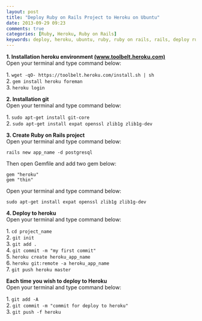 ```yaml
---
layout: post
title: "Deploy Ruby on Rails Project to Heroku on Ubuntu"
date: 2013-09-29 09:23
comments: true
categories: [Ruby, Heroku, Ruby on Rails]
keywords: deploy, heroku, ubuntu, ruby, ruby on rails, rails, deploy ruby on rails project to heroku on ubuntu
---
```


<p>
  <strong>1. Installation heroku environment <a href="https://toolbelt.heroku.com/">(www.toolbelt.heroku.com)</a></strong><br/>
  Open your terminal and type command below:
</p>

<p>
  1. <code>wget -qO- https://toolbelt.heroku.com/install.sh | sh</code><br/>
  2. <code>gem install heroku foreman</code><br/>
  3. <code>heroku login</code>
</p>

<p>
  <strong>2.  Installation git<br/></strong>
  Open your terminal and type command below:
</p>

<p>
  1. <code>sudo apt-get install git-core</code><br/>
  2. <code>sudo apt-get install expat openssl zlib1g zlib1g-dev</code>
</p>

<p>
  <strong>3. Create Ruby on Rails project<br/></strong>
  Open your terminal and type command below:
</p>

<p>
  <code>rails new app_name -d postgresql</code>
</p>

<p>
  Then open Gemfile and add two gem below:
</p>

<p>
  <code>gem "heroku"</code><br/>
  <code>gem "thin"</code>
</p>

<p>
  Open your terminal and type command below:
</p>

<p>
  <code>sudo apt-get install expat openssl zlib1g zlib1g-dev</code>
</p>

<p>
  <strong>4. Deploy to heroku<br/></strong>
  Open your terminal and type command below:
</p>

<p>
  1. <code>cd project_name</code><br/>
  2. <code>git init</code><br/>
  3. <code>git add .</code><br/>
  4. <code>git commit -m "my first commit"</code><br/>
  5. <code>heroku create heroku_app_name</code><br/>
  6. <code>heroku git:remote -a heroku_app_name</code><br/>
  7. <code>git push heroku master</code>
</p>

<p>
  <strong>Each time you wish to deploy to Heroku<br/></strong>
  Open your terminal and type command below:
</p>

<p>
  1. <code>git add -A</code><br/>
  2. <code>git commit -m "commit for deploy to heroku"</code><br/>
  3. <code>git push -f heroku</code>
</p>